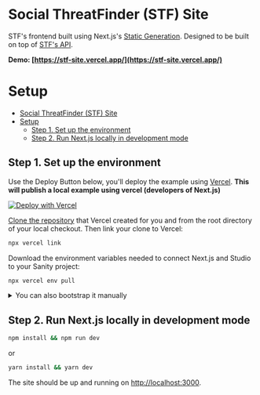 # Social ThreatFinder (STF) Site

STF's frontend built using Next.js's [Static Generation](https://nextjs.org/docs/basic-features/pages). Designed to be built on top of [STF's API](https://github.com/lryanle/threatfinder-api).

**Demo: [https://stf-site.vercel.app/](https://stf-site.vercel.app/)**

# Setup

- [Social ThreatFinder (STF) Site](#social-threatfinder-stf-site)
- [Setup](#setup)
  - [Step 1. Set up the environment](#step-1-set-up-the-environment)
  - [Step 2. Run Next.js locally in development mode](#step-2-run-nextjs-locally-in-development-mode)

## Step 1. Set up the environment

Use the Deploy Button below, you'll deploy the example using [Vercel](https://vercel.com?utm_source=github&utm_medium=readme&utm_campaign=next-example). **This will publish a local example using vercel (developers of Next.js)**

[![Deploy with Vercel](https://vercel.com/button)][vercel-deploy]

[Clone the repository](https://docs.github.com/en/repositories/creating-and-managing-repositories/cloning-a-repository) that Vercel created for you and from the root directory of your local checkout.
Then link your clone to Vercel:

```bash
npx vercel link
```

Download the environment variables needed to connect Next.js and Studio to your Sanity project:

```bash
npx vercel env pull
```

<details>
<summary>You can also bootstrap it manually</summary>

Execute [`create-next-app`](https://github.com/vercel/next.js/tree/canary/packages/create-next-app) with [npm](https://docs.npmjs.com/cli/init), [Yarn](https://yarnpkg.com/lang/en/docs/cli/create/), or [pnpm](https://pnpm.io):

```bash
npx create-next-app
```

or

```bash
yarn create next-app
```

or

```bash
pnpm create next-app
```

</details>

## Step 2. Run Next.js locally in development mode

```bash
npm install && npm run dev
```

or

```bash
yarn install && yarn dev
```

The site should be up and running on [http://localhost:3000](http://localhost:3000).

[vercel-deploy]: https://vercel.com/new/clone?repository-url=https%3A%2F%2Fgithub.com%2Flryanle%2Fstf-site&repository-name=stf-site&project-name=stf-site&demo-title=Social%20ThreatFinder%20Site&demo-description=Live%20STF%20site%20deployed%20with%20a%20phishing%20dashboard%20and%20interface&demo-url=https%3A%2F%2Fstf-site.vercel.app%2F
